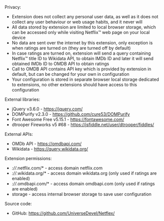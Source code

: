 Privacy:

- Extension does not collect any personal user data, as well as it does not collect any user behaviour or web usage habits, and it never will
- All data stored by extension are limited to local browser storage, which can be accessed only while visiting Netflix™ web page on your local device
- No data are sent over the internet by this extension, only exception is when ratings are turned on (they are turned off by default)
- In case ratings are turned on, extension will send a query containing Netflix™ title ID to Wikidata API, to obtain IMDb ID and later it will send obtained IMDb ID to OMDB API to obtain ratings
- Call to OMDB API contains API key which is provided by extension in default, but can be changed for your own in configuration
- Your configuration is stored in separate browser local storage dedicated to extensions, no other extensions should have access to this configuration

External libraries:

- jQuery v3.6.0 - https://jquery.com/
- DOMPurify v2.3.0 - https://github.com/cure53/DOMPurify
- Font Awesome Free v5.15.1 - https://fontawesome.com/
- dtrooper Fireworks v5 #68 - https://jsfiddle.net/user/dtrooper/fiddles/

External APIs:

- OMDb API - https://omdbapi.com/
- Wikidata - https://query.wikidata.org/

Extension permissions:

- *://*.netflix.com/* - access domain netflix.com
- *://*.wikidata.org/* - access domain wikidata.org (only used if ratings are enabled)
- *://*.omdbapi.com/* - access domain omdbapi.com (only used if ratings are enabled)
- storage - access internal browser storage to save user configuration

Source code:

- GitHub: https://github.com/UniverseDevel/Netflex/